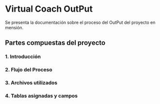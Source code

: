 # Virtual Coach OutPut

Se presenta la documentación sobre el proceso del OutPut del proyecto en mensión.

## Partes compuestas del proyecto

### 1. Introducción

### 2. Flujo del Proceso

### 3. Archivos utilizados

### 4. Tablas asignadas y campos
